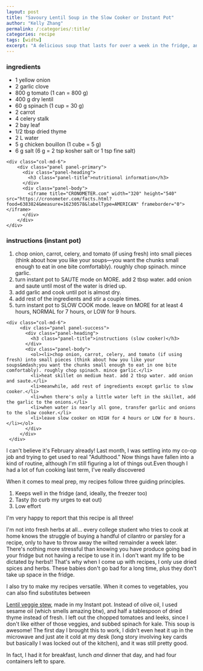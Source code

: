 ```yaml
---
layout: post
title: "Savoury Lentil Soup in the Slow Cooker or Instant Pot"
author: "Kelly Zhang"
permalink: /:categories/:title/
categories: recipe
tags: [widtw]
excerpt: "A delicious soup that lasts for over a week in the fridge, and keeps well in the freezer, with vegan and omni options!"
---
```



<div class="row">
    <div class="col-md-6">
        <div class="panel panel-primary">
          <div class="panel-heading">
            <h3 class="panel-title">ingredients</h3>
          </div>
          <div class="panel-body">
            <ul>
              <li>1 yellow onion</li>
              <li>2 garlic clove</li>
              <li>800 g tomato (1 can = 800 g)</li>
              <li>400 g dry lentil</li>
              <li>60 g spinach (1 cup = 30 g)</li>
              <li>2 carrot</li>
              <li>4 celery stalk</li>
              <li>2 bay leaf</li>
              <li>1/2 tbsp dried thyme</li>
              <li>2 L water</li>
              <li>5 g chicken bouillon (1 cube = 5 g)</li>
              <li>6 g salt (6 g = 2 tsp kosher salt or 1 tsp fine salt)</li>
            </ul>
          </div>
        </div>
    </div>

    <div class="col-md-6">
        <div class="panel panel-primary">
          <div class="panel-heading">
            <h3 class="panel-title">nutritional information</h3>
          </div>
          <div class="panel-body">
            <iframe title="CRONOMETER.com" width="320" height="540" src="https://cronometer.com/facts.html?food=6383824&measure=16230578&labelType=AMERICAN" frameborder="0"></iframe>
          </div>
        </div>
    </div>
</div>

<div class="row">
   <div class="col-md-6">
        <div class="panel panel-success">
          <div class="panel-heading">
            <h3 class="panel-title">instructions (instant pot)</h3>
          </div>
          <div class="panel-body">
            <ol><li>chop onion, carrot, celery, and tomato (if using fresh) into small pieces (think about how you like your soups&mdash;you want the chunks small enough to eat in one bite comfortably). roughly chop spinach. mince garlic.</li>
            <li>turn instant pot to SAUTE mode on MORE. add 2 tbsp water. add onion and saute until most of the water is dried up.</li>
            <li>add garlic and cook until pot is almost dry.</li>
            <li>add rest of the ingredients and stir a couple times.</li>
            <li>turn instant pot to SLOW COOK mode. leave on MORE for at least 4 hours, NORMAL for 7 hours, or LOW for 9 hours.</li></ol>
          </div>
        </div>
    </div>

    <div class="col-md-6">
         <div class="panel panel-success">
           <div class="panel-heading">
             <h3 class="panel-title">instructions (slow cooker)</h3>
           </div>
           <div class="panel-body">
             <ol><li>chop onion, carrot, celery, and tomato (if using fresh) into small pieces (think about how you like your soups&mdash;you want the chunks small enough to eat in one bite comfortably). roughly chop spinach. mince garlic.</li>
             <li>heat skillet on medium heat. add 2 tbsp water. add onion and saute.</li>
             <li>meanwhile, add rest of ingredients except garlic to slow cooker.</li>
             <li>when there's only a little water left in the skillet, add the garlic to the onions.</li>
             <li>when water is nearly all gone, transfer garlic and onions to the slow cooker.</li>
             <li>leave slow cooker on HIGH for 4 hours or LOW for 8 hours.</li></ol>
           </div>
         </div>
     </div>
</div>

I can't believe it's February already! Last month, I was settling into my co-op job and trying to get used to real "Adulthood."  Now things have fallen into a kind of routine, although I'm still figuring a lot of things out.Even though I had a lot of fun cooking last term, I've really discovered

When it comes to meal prep, my recipes follow three guiding principles.

1. Keeps well in the fridge (and, ideally, the freezer too)
1. Tasty (to curb my urges to eat out)
1. Low effort

I'm very happy to report that this recipe is all three!

I'm not into fresh herbs at all... every college student who tries to cook at home knows the struggle of buying a handful of cilantro or parsley for a recipe, only to have to throw away the wilted remainder a week later. There's nothing more stressful than knowing you have produce going bad in your fridge but not having a recipe to use it in. I don't want my life to be dictated by herbs!! That's why when I come up with recipes, I only use dried spices and herbs. These babies don't go bad for a long time, plus they don't take up space in the fridge.

I also try to make my recipes versatile. When it comes to vegetables, you can also find substitutes between

[Lentil veggie stew](https://weelicious.com/2011/01/02/crock-pot-lentil-veggie-stew/), made in my Instant pot. Instead of olive oil, I used sesame oil (which smells amazing btw), and half a tablespoon of dried thyme instead of fresh. I left out the chopped tomatoes and leeks, since I don't like either of those veggies, and subbed spinach for kale. This soup is awesome! The first day I brought this to work, I didn't even heat it up in the microwave and just ate it cold at my desk (long story involving key cards but basically I was locked out of the kitchen), and it was still pretty good.

In fact, I had it for breakfast, lunch *and* dinner that day, and had four containers left to spare.
